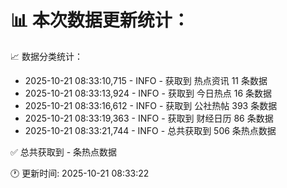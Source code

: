📊 本次数据更新统计：
==========================

📈 数据分类统计：
- 2025-10-21 08:33:10,715 - INFO - 获取到 热点资讯 11 条数据
- 2025-10-21 08:33:13,924 - INFO - 获取到 今日热点 16 条数据
- 2025-10-21 08:33:16,612 - INFO - 获取到 公社热帖 393 条数据
- 2025-10-21 08:33:19,363 - INFO - 获取到 财经日历 86 条数据
- 2025-10-21 08:33:21,744 - INFO - 总共获取到 506 条热点数据

✅ 总共获取到 - 条热点数据

🕐 更新时间: 2025-10-21 08:33:22
